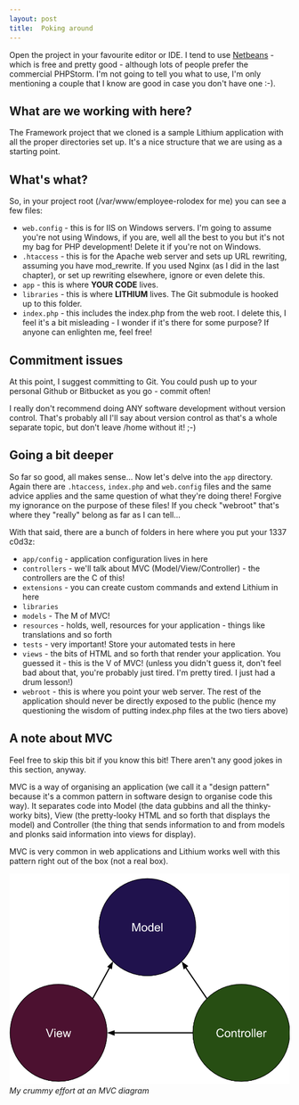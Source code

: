 ```yaml
---
layout: post
title:  Poking around
---
```


Open the project in your favourite editor or IDE. I tend to use [Netbeans](https://netbeans.org/features/php/) - which is free and pretty good - although lots of people prefer the commercial PHPStorm. I'm not going to tell you what to use, I'm only mentioning a couple that I know are good in case you don't have one :-).

## What are we working with here?

The Framework project that we cloned is a sample Lithium application with all the proper directories set up. It's a nice structure that we are using as a starting point.

## What's what?

So, in your project root (/var/www/employee-rolodex for me) you can see a few files:

* `web.config` - this is for IIS on Windows servers. I'm going to assume you're not using Windows, if you are, well all the best to you but it's not my bag for PHP development! Delete it if you're not on Windows.
* `.htaccess` - this is for the Apache web server and sets up URL rewriting, assuming you have mod_rewrite. If you used Nginx (as I did in the last chapter), or set up rewriting elsewhere, ignore or even delete this.
* `app` - this is where **YOUR CODE** lives.
* `libraries` - this is where **LITHIUM** lives. The Git submodule is hooked up to this folder.
* `index.php` - this includes the index.php from the web root. I delete this, I feel it's a bit misleading - I wonder if it's there for some purpose? If anyone can enlighten me, feel free!

## Commitment issues

At this point, I suggest committing to Git. You could push up to your personal Github or Bitbucket as you go - commit often!

I really don't recommend doing ANY software development without version control. That's probably all I'll say about version control as that's a whole separate topic, but don't leave /home without it! ;-)


## Going a bit deeper

So far so good, all makes sense... Now let's delve into the `app` directory. Again there are `.htaccess`, `index.php` and `web.config` files and the same advice applies and the same question of what they're doing there! Forgive my ignorance on the purpose of these files! If you check "webroot" that's where they "really" belong as far as I can tell...

With that said, there are a bunch of folders in here where you put your 1337 c0d3z:

* `app/config` - application configuration lives in here
* `controllers` - we'll talk about MVC (Model/View/Controller) - the controllers are the C of this!
* `extensions` - you can create custom commands and extend Lithium in here
* `libraries`
* `models` - The M of MVC!
* `resources` - holds, well, resources for your application - things like translations and so forth
* `tests` - very important! Store your automated tests in here
* `views` - the bits of HTML and so forth that render your application. You guessed it - this is the V of MVC! (unless you didn't guess it, don't feel bad about that, you're probably just tired. I'm pretty tired. I just had a drum lesson!)
* `webroot` - this is where you point your web server. The rest of the application should never be directly exposed to the public (hence my questioning the wisdom of putting index.php files at the two tiers above)

## A note about MVC

Feel free to skip this bit if you know this bit! There aren't any good jokes in this section, anyway.

MVC is a way of organising an application (we call it a "design pattern" because it's a common pattern in software design to organise code this way). It separates code into Model (the data gubbins and all the thinky-worky bits), View (the pretty-looky HTML and so forth that displays the model) and Controller (the thing that sends information to and from models and plonks said information into views for display).

MVC is very common in web applications and Lithium works well with this pattern right out of the box (not a real box).

![My crummy MVC diagram](images/mvc.png)
_My crummy effort at an MVC diagram_
